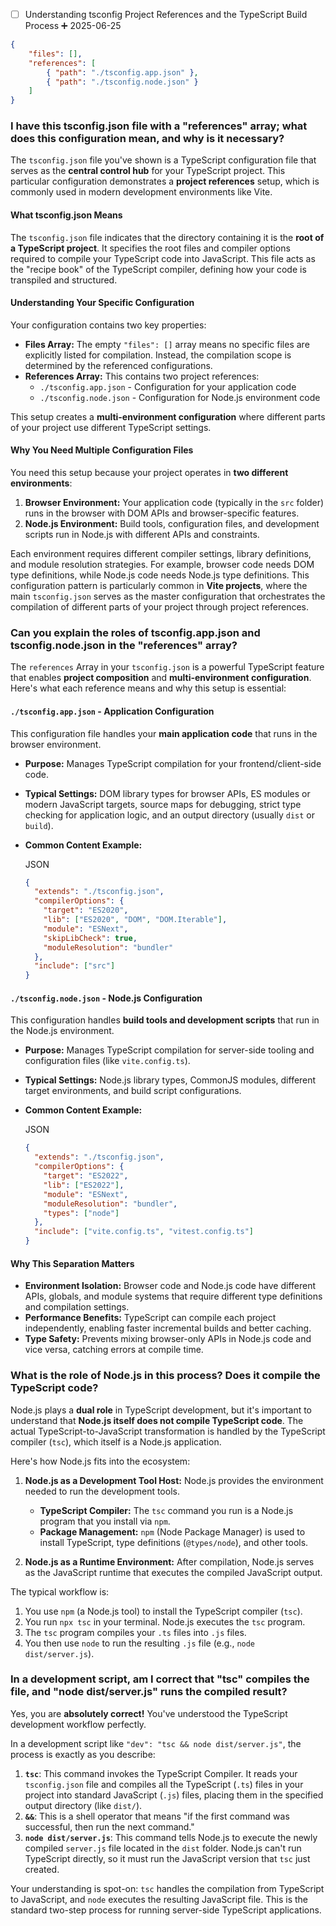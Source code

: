 - [ ] Understanding tsconfig Project References and the TypeScript Build Process ➕ 2025-06-25 

```json
{
	"files": [],
	"references": [
		{ "path": "./tsconfig.app.json" },
		{ "path": "./tsconfig.node.json" }
	]
}
```
### I have this tsconfig.json file with a "references" array; what does this configuration mean, and why is it necessary?

The `tsconfig.json` file you've shown is a TypeScript configuration file that serves as the **central control hub** for your TypeScript project. This particular configuration demonstrates a **project references** setup, which is commonly used in modern development environments like Vite.

#### What tsconfig.json Means

The `tsconfig.json` file indicates that the directory containing it is the **root of a TypeScript project**. It specifies the root files and compiler options required to compile your TypeScript code into JavaScript. This file acts as the "recipe book" of the TypeScript compiler, defining how your code is transpiled and structured.

#### Understanding Your Specific Configuration

Your configuration contains two key properties:

- **Files Array:** The empty `"files": []` array means no specific files are explicitly listed for compilation. Instead, the compilation scope is determined by the referenced configurations.
- **References Array:** This contains two project references:
    - `./tsconfig.app.json` - Configuration for your application code
    - `./tsconfig.node.json` - Configuration for Node.js environment code

This setup creates a **multi-environment configuration** where different parts of your project use different TypeScript settings.

#### Why You Need Multiple Configuration Files

You need this setup because your project operates in **two different environments**:

1. **Browser Environment:** Your application code (typically in the `src` folder) runs in the browser with DOM APIs and browser-specific features.
2. **Node.js Environment:** Build tools, configuration files, and development scripts run in Node.js with different APIs and constraints.

Each environment requires different compiler settings, library definitions, and module resolution strategies. For example, browser code needs DOM type definitions, while Node.js code needs Node.js type definitions. This configuration pattern is particularly common in **Vite projects**, where the main `tsconfig.json` serves as the master configuration that orchestrates the compilation of different parts of your project through project references.

### Can you explain the roles of tsconfig.app.json and tsconfig.node.json in the "references" array?

The `references` Array in your `tsconfig.json` is a powerful TypeScript feature that enables **project composition** and **multi-environment configuration**. Here's what each reference means and why this setup is essential:

#### `./tsconfig.app.json` - Application Configuration

This configuration file handles your **main application code** that runs in the browser environment.

- **Purpose:** Manages TypeScript compilation for your frontend/client-side code.
- **Typical Settings:** DOM library types for browser APIs, ES modules or modern JavaScript targets, source maps for debugging, strict type checking for application logic, and an output directory (usually `dist` or `build`).
- **Common Content Example:**
    
    JSON
    
    ```json
    {
      "extends": "./tsconfig.json",
      "compilerOptions": {
        "target": "ES2020",
        "lib": ["ES2020", "DOM", "DOM.Iterable"],
        "module": "ESNext",
        "skipLibCheck": true,
        "moduleResolution": "bundler"
      },
      "include": ["src"]
    }
    ```
    

#### `./tsconfig.node.json` - Node.js Configuration

This configuration handles **build tools and development scripts** that run in the Node.js environment.

- **Purpose:** Manages TypeScript compilation for server-side tooling and configuration files (like `vite.config.ts`).
- **Typical Settings:** Node.js library types, CommonJS modules, different target environments, and build script configurations.
- **Common Content Example:**
    
    JSON
    
    ```json
    {
      "extends": "./tsconfig.json",
      "compilerOptions": {
        "target": "ES2022",
        "lib": ["ES2022"],
        "module": "ESNext",
        "moduleResolution": "bundler",
        "types": ["node"]
      },
      "include": ["vite.config.ts", "vitest.config.ts"]
    }
    ```
    

#### Why This Separation Matters

- **Environment Isolation:** Browser code and Node.js code have different APIs, globals, and module systems that require different type definitions and compilation settings.
- **Performance Benefits:** TypeScript can compile each project independently, enabling faster incremental builds and better caching.
- **Type Safety:** Prevents mixing browser-only APIs in Node.js code and vice versa, catching errors at compile time.

### What is the role of Node.js in this process? Does it compile the TypeScript code?

Node.js plays a **dual role** in TypeScript development, but it's important to understand that **Node.js itself does not compile TypeScript code**. The actual TypeScript-to-JavaScript transformation is handled by the TypeScript compiler (`tsc`), which itself is a Node.js application.

Here's how Node.js fits into the ecosystem:

1. **Node.js as a Development Tool Host:** Node.js provides the environment needed to run the development tools.
    
    - **TypeScript Compiler:** The `tsc` command you run is a Node.js program that you install via `npm`.
    - **Package Management:** `npm` (Node Package Manager) is used to install TypeScript, type definitions (`@types/node`), and other tools.
2. **Node.js as a Runtime Environment:** After compilation, Node.js serves as the JavaScript runtime that executes the compiled JavaScript output.
    

The typical workflow is:

1. You use `npm` (a Node.js tool) to install the TypeScript compiler (`tsc`).
2. You run `npx tsc` in your terminal. Node.js executes the `tsc` program.
3. The `tsc` program compiles your `.ts` files into `.js` files.
4. You then use `node` to run the resulting `.js` file (e.g., `node dist/server.js`).

### In a development script, am I correct that "tsc" compiles the file, and "node dist/server.js" runs the compiled result?

Yes, you are **absolutely correct!** You've understood the TypeScript development workflow perfectly.

In a development script like `"dev": "tsc && node dist/server.js"`, the process is exactly as you describe:

1. **`tsc`**: This command invokes the TypeScript Compiler. It reads your `tsconfig.json` file and compiles all the TypeScript (`.ts`) files in your project into standard JavaScript (`.js`) files, placing them in the specified output directory (like `dist/`).
2. **`&&`**: This is a shell operator that means "if the first command was successful, then run the next command."
3. **`node dist/server.js`**: This command tells Node.js to execute the newly compiled `server.js` file located in the `dist` folder. Node.js can't run TypeScript directly, so it must run the JavaScript version that `tsc` just created.

Your understanding is spot-on: `tsc` handles the compilation from TypeScript to JavaScript, and `node` executes the resulting JavaScript file. This is the standard two-step process for running server-side TypeScript applications.